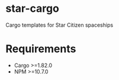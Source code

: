 # star-cargo
Cargo templates for Star Citizen spaceships

# Requirements

- Cargo >=1.82.0
- NPM >=10.7.0